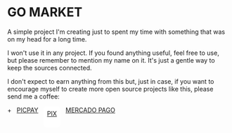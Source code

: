 # GO MARKET

A simple project I'm creating just to spent my time with something that was on my head for a long time.

I won't use it in any project. If you found anything useful, feel free to use, but please remember to mention my name on it. It's just a gentle way to keep the sources connected.

I don't expect to earn anything from this but, just in case, if you want to encourage myself to create more open source projects like this, please send me a coffee:

<div style="display: flex; gap: 12px">+
    <a href="https://picpay.me/kaiquegarcia.dev/10.0" target="_blank" title="Picpay" style="display: inline-block; height: 48px;">
        PICPAY
    </a>
    <a href="00020126580014br.gov.bcb.pix013667de8cdb-2d60-4f88-b57d-a4bcd0fe8db9520400005303986540510.005802BR5921Kaique Garcia Menezes6009Sao Paulo62070503***63040ED3" target="_blank" title="PIX" style="background: #fff; border-radius: 8px; display: inline-block; padding: 8px; box-sizing: content-box">
        PIX
    </a>
    <a href="https://mpago.la/2rJb27G" target="_blank" title="Mercado Pago" style="display: inline-block; height: 48px;">
        MERCADO PAGO
    </a>
</div>